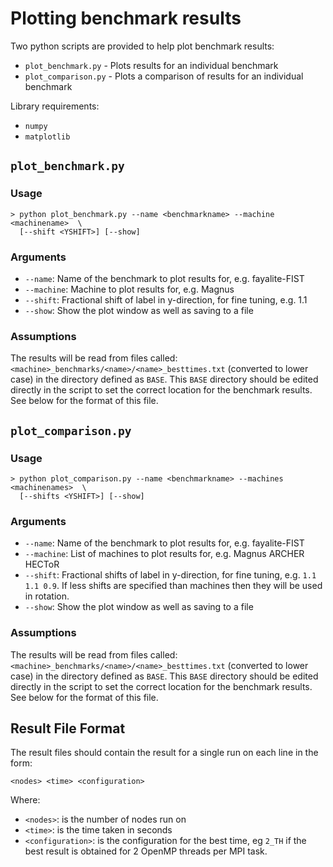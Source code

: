 # Plotting benchmark results

Two python scripts are provided to help plot benchmark results:

- `plot_benchmark.py`  - Plots results for an individual benchmark
- `plot_comparison.py` - Plots a comparison of results for an individual benchmark

Library requirements:

- `numpy`
- `matplotlib`

## `plot_benchmark.py`

### Usage

```console
> python plot_benchmark.py --name <benchmarkname> --machine <machinename>  \
  [--shift <YSHIFT>] [--show]
```

### Arguments

- `--name`: Name of the benchmark to plot results for, e.g. fayalite-FIST
- `--machine`: Machine to plot results for, e.g. Magnus
- `--shift`: Fractional shift of label in y-direction, for fine tuning, e.g. 1.1
- `--show`: Show the plot window as well as saving to a file

### Assumptions

The results will be read from files called:
`<machine>_benchmarks/<name>/<name>_besttimes.txt`
(converted to lower case) in the directory defined as `BASE`.
This `BASE` directory should be edited directly in the script to set the
correct location for the benchmark results. See below for the format
of this file.

## `plot_comparison.py`

### Usage

```console
> python plot_comparison.py --name <benchmarkname> --machines <machinenames>  \
  [--shifts <YSHIFT>] [--show]
```

### Arguments

- `--name`: Name of the benchmark to plot results for, e.g. fayalite-FIST
- `--machine`: List of machines to plot results for, e.g. Magnus ARCHER HECToR
- `--shift`: Fractional shifts of label in y-direction, for fine tuning,
  e.g. `1.1 1.1 0.9`.
  If less shifts are specified than machines then they will be used in rotation.
- `--show`: Show the plot window as well as saving to a file

### Assumptions

The results will be read from files called:
`<machine>_benchmarks/<name>/<name>_besttimes.txt`
(converted to lower case) in the directory defined as `BASE`.
This `BASE` directory should be edited directly in the script to set the
correct location for the benchmark results. See below for the format
of this file.

## Result File Format

The result files should contain the result for a single run on each line in
the form:

```console
<nodes> <time> <configuration>
```

Where:

- `<nodes>`: is the number of nodes run on
- `<time>`: is the time taken in seconds
- `<configuration>`: is the configuration for the best time, eg `2_TH` if the best
  result is obtained for 2 OpenMP threads per MPI task.
